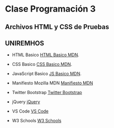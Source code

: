 # Clase Programación 3

## Archivos HTML y CSS de Pruebas

## UNIREMHOS

- HTML Basico [HTML Basico MDN](https://developer.mozilla.org/es/docs/Learn/Getting_started_with_the_web/HTML_basics).

- CSS Basico [CSS Basico MDN](https://developer.mozilla.org/es/docs/Learn/Getting_started_with_the_web/CSS_basics).

- JavaScript Basico [JS Basico MDN](https://developer.mozilla.org/es/docs/Learn/Getting_started_with_the_web/JavaScript_basics).

- Manifiesto Mozilla MDN [Manifiesto MDN](https://www.mozilla.org/es-AR/about/manifesto)

- Twitter Bootstrap [Twitter Bootstrap](https://getbootstrap.com/2.0.2/index.html)

- jQuery [jQuery](https://jquery.com/)

- VS Code [VS Code](https://code.visualstudio.com/)
- W3 Schools [W3 Schools](https://www.w3schools.com/html/default.asp)
